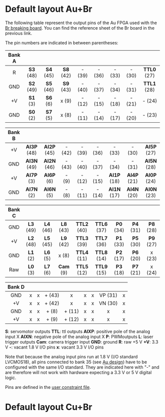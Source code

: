 # Default layout Au+Br

The following table represent the output pins of the Au FPGA used with the [Br breaking board](https://alchitry.com/collections/all/products/alchitry-br). You can find the reference sheet of the Br board in the previous link.

The pin numbers are indicated in between parentheses:

| Bank A |             |             |             |        |        |        |        |               |
| :----: | :---------: | :---------: | :---------: | :----: | :----: | :----: | :----: | :-----------: |
|   R    | **S3** (48) | **S4** (45) | **S8** (42) | - (39) | - (36) | - (33) | - (30) | **TTL0** (27) |
|  GND   | **S2** (49) | **S5** (46) | **S9** (43) | - (40) | - (37) | - (34) | - (31) | **TTL1** (28) |
|   +V   | **S1** (3)  | **S6** (6)  |    x (9)    | - (12) | - (15) | - (18) | - (21) |    - (24)     |
|  GND   | **S0** (2)  | **S7** (5)  |    x (8)    | - (11) | - (14) | - (17) | - (20) |    - (23)     |

| Bank B |               |               |        |        |        |               |               |               |
| :----: | :-----------: | :-----------: | :----: | :----: | :----: | :-----------: | :-----------: | :-----------: |
|   +V   | **AI3P** (48) | **AI2P** (45) | - (42) | - (39) | - (36) |    - (33)     |    - (30)     | **AI5P** (27) |
|  GND   | **AI3N** (49) | **AI2N** (46) | - (43) | - (40) | - (37) |    - (34)     |    - (31)     | **AI5N** (28) |
|   +V   | **AI7P** (3)  | **AI6P** (6)  | - (9)  | - (12) | - (15) | **AI1P** (18) | **AI4P** (21) | **AI0P** (24) |
|  GND   | **AI7N** (2)  | **AI6N** (5)  | - (8)  | - (11) | - (14) | **AI1N** (17) | **AI4N** (20) | **AI0N** (23) |

| Bank C |             |             |             |               |               |             |             |             |
| :----: | :---------: | :---------: | :---------: | :-----------: | :-----------: | :---------: | :---------: | :---------: |
|  GND   | **L3** (49) | **L4** (46) | **L8** (43) | **TTL2** (40) | **TTL6** (37) | **P0** (34) | **P4** (31) | **P8** (28) |
|   +V   | **L2** (48) | **L5** (45) | **L9** (42) | **TTL3** (39) | **TTL7** (36) | **P1** (33) | **P5** (30) | **P9** (27) |
|  GND   | **L1** (2)  | **L6** (5)  |    x (8)    | **TTL4** (11) | **TTL8** (14) | **P2** (17) | **P6** (20) |   x (23)    |
|  Raw   | **L0** (3)  | **L7** (6)  | **Cam** (9) | **TTL5** (12) | **TTL9** (15) | **P3** (18) | **P7** (21) |   x (24)    |

| Bank D |      |      |        |        |      |      |         |      |
| :----: | :--: | :--: | :----: | :----: | :--: | :--: | :-----: | :--: |
|  GND   |  x   |  x   | + (43) |   x    |  x   |  x   | VP (31) |  x   |
|   +V   |  x   |  x   | + (42) |   x    |  x   |  x   | VN (30) |  x   |
|  GND   |  x   |  x   | + (8)  | + (11) |  x   |  x   |    x    |  x   |
|   +V   |  x   |  x   | + (9)  | + (12) |  x   |  x   |    x    |  x   |

**S**: servomotor outputs
**TTL**: ttl outputs
**AIXP**: positive pole of the analog input X
**AIXN**: negative pole of the analog input X
**P**: PWMoutputs
**L**: laser trigger outputs
**Cam**: camera trigger input
**GND**: ground
**R**: raw +5 V 
**+V**: 3.3 V
**-**: vacant 1.8 V I/O pins 
**x**: vacant 3.3 V I/O pins

Note that because the analog input pins run at 1.8 V (I/O standard LVCMOS18), all pins connected to bank 35 (see [Au design](https://alchitry.com/products/alchitry-au-fpga-development-board)) have to be configured with the same I/O standard. They are indicated here with "-" and are therefore will not work with hardware expecting a 3.3 V or 5 V digital logic.

Pins are defined in the [user constraint file](https://github.com/jdeschamps/MicroFPGA/blob/master/Au_firmware/constraint/user.acf).

# Default layout Cu+Br


